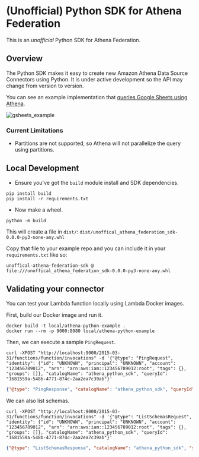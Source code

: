# (Unofficial) Python SDK for Athena Federation

This is an _unofficial_ Python SDK for Athena Federation.

## Overview

The Python SDK makes it easy to create new Amazon Athena Data Source Connectors using Python. It is under active development so the API may change from version to version.

You can see an example implementation that [queries Google Sheets using Athena](https://github.com/dacort/athena-gsheets).

![gsheets_example](https://user-images.githubusercontent.com/1512/134044216-f8498ce8-2015-4935-bc95-6f9fd5234a25.png)

### Current Limitations

- Partitions are not supported, so Athena will not parallelize the query using partitions.

## Local Development

- Ensure you've got the `build` module install and SDK dependencies.

```
pip install build
pip install -r requirements.txt
```

- Now make a wheel.

```shell
python -m build
```

This will create a file in `dist/`: `dist/unoffical_athena_federation_sdk-0.0.0-py3-none-any.whl`

Copy that file to your example repo and you can include it in your `requirements.txt` like so:

```
unoffical-athena-federation-sdk @ file:///unoffical_athena_federation_sdk-0.0.0-py3-none-any.whl
```

## Validating your connector

You can test your Lambda function locally using Lambda Docker images.

First, build our Docker image and run it.

```shell
docker build -t local/athena-python-example .
docker run --rm -p 9000:8080 local/athena-python-example
```

Then, we can execute a sample `PingRequest`.

```shell
curl -XPOST "http://localhost:9000/2015-03-31/functions/function/invocations" -d '{"@type": "PingRequest", "identity": {"id": "UNKNOWN", "principal": "UNKNOWN", "account": "123456789012", "arn": "arn:aws:iam::123456789012:root", "tags": {}, "groups": []}, "catalogName": "athena_python_sdk", "queryId": "1681559a-548b-4771-874c-2aa2ea7c39ab"}'
```

```json
{"@type": "PingResponse", "catalogName": "athena_python_sdk", "queryId": "1681559a-548b-4771-874c-2aa2ea7c39ab", "sourceType": "athena_python_sdk", "capabilities": 23}
```

We can also list schemas.

```shell
curl -XPOST "http://localhost:9000/2015-03-31/functions/function/invocations" -d '{"@type": "ListSchemasRequest", "identity": {"id": "UNKNOWN", "principal": "UNKNOWN", "account": "123456789012", "arn": "arn:aws:iam::123456789012:root", "tags": {}, "groups": []}, "catalogName": "athena_python_sdk", "queryId": "1681559a-548b-4771-874c-2aa2ea7c39ab"}'
```

```json
{"@type": "ListSchemasResponse", "catalogName": "athena_python_sdk", "schemas": ["sampledb"], "requestType": "LIST_SCHEMAS"}
```
